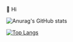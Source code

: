 👋 Hi


![Anurag's GitHub stats](https://github-readme-stats.vercel.app/api?username=k88t76&show_icons=true&theme=radical&count_private=true)


[![Top Langs](https://github-readme-stats.vercel.app/api/top-langs/?username=anuraghazra&layout=compact)](https://github.com/anuraghazra/github-readme-stats)
